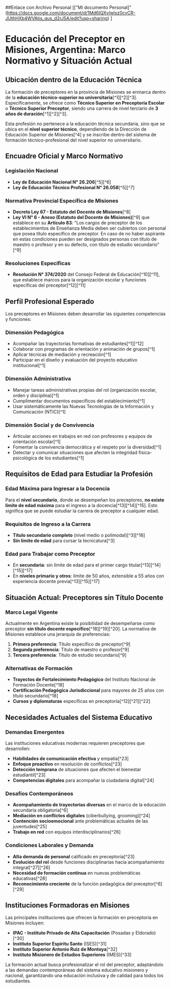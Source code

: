 ##Enlace con Archivo Personal
[["Mi documento Personal]"(https://docs.google.com/document/d/1Md6IQXvlwlsz0cvCR-JUthHXb4WVAtis_gus_d2rJ5A/edit?usp=sharing) ]


# Educación del Preceptor en Misiones, Argentina: Marco Normativo y Situación Actual

## Ubicación dentro de la Educación Técnica

La formación de preceptores en la provincia de Misiones se enmarca dentro de la **educación técnico-superior no universitaria**[^1][^2][^3]. Específicamente, se ofrece como **Técnico Superior en Preceptoría Escolar** o **Técnico Superior Preceptor**, siendo una carrera de nivel terciario de **3 años de duración**[^1][^2][^3].

Esta profesión no pertenece a la educación técnica secundaria, sino que se ubica en el **nivel superior técnico**, dependiendo de la Dirección de Educación Superior de Misiones[^4] y se inscribe dentro del sistema de formación técnico-profesional del nivel superior no universitario.

## Encuadre Oficial y Marco Normativo

### Legislación Nacional

- **Ley de Educación Nacional N° 26.206**[^5][^6]
- **Ley de Educación Técnico Profesional N° 26.058**[^5][^7]


### Normativa Provincial Específica de Misiones

- **Decreto Ley 67 - Estatuto del Docente de Misiones**[^8]
- **Ley VI N° 6 - Anexo (Estatuto del Docente de Misiones)**[^9] que establece en su **Artículo 83**: "Los cargos de preceptor de los establecimientos de Enseñanza Media deben ser cubiertos con personal que posea título específico de preceptor. En caso de no haber aspirante en estas condiciones pueden ser designados personas con título de maestro o profesor y en su defecto, con título de estudio secundario"[^9]


### Resoluciones Específicas

- **Resolución N° 374/2020** del Consejo Federal de Educación[^10][^11], que establece marcos para la organización escolar y funciones específicas del preceptor[^12][^11]


## Perfil Profesional Esperado

Los preceptores en Misiones deben desarrollar las siguientes competencias y funciones:

### Dimensión Pedagógica

- Acompañar las trayectorias formativas de estudiantes[^1][^12]
- Colaborar con programas de orientación y animación de grupos[^1]
- Aplicar técnicas de mediación y recreación[^1]
- Participar en el diseño y evaluación del proyecto educativo institucional[^1]


### Dimensión Administrativa

- Manejar tareas administrativas propias del rol (organización escolar, orden y disciplina)[^1]
- Cumplimentar documentos específicos del establecimiento[^1]
- Usar sistemáticamente las Nuevas Tecnologías de la Información y Comunicación (NTIC)[^1]


### Dimensión Social y de Convivencia

- Articular acciones en trabajos en red con profesores y equipos de orientación escolar[^1]
- Fomentar la convivencia democrática y el respeto por la diversidad[^1]
- Detectar y comunicar situaciones que afecten la integridad física-psicológica de los estudiantes[^1]


## Requisitos de Edad para Estudiar la Profesión

### Edad Máxima para Ingresar a la Docencia

Para el **nivel secundario**, donde se desempeñan los preceptores, **no existe límite de edad máxima** para el ingreso a la docencia[^13][^14][^15]. Esto significa que se puede estudiar la carrera de preceptor a cualquier edad.

### Requisitos de Ingreso a la Carrera

- **Título secundario completo** (nivel medio o polimodal)[^3][^16]
- **Sin límite de edad** para cursar la tecnicatura[^3]


### Edad para Trabajar como Preceptor

- En **secundaria**: sin límite de edad para el primer cargo titular[^13][^14][^15][^17]
- En **niveles primario y otros**: límite de 50 años, extensible a 55 años con experiencia docente previa[^13][^15][^17]


## Situación Actual: Preceptores sin Título Docente

### Marco Legal Vigente

Actualmente en Argentina existe la posibilidad de desempeñarse como preceptor **sin título docente específico**[^18][^19][^20]. La normativa de Misiones establece una jerarquía de preferencias:

1. **Primera preferencia**: Título específico de preceptor[^9]
2. **Segunda preferencia**: Título de maestro o profesor[^9]
3. **Tercera preferencia**: Título de estudio secundario[^9]

### Alternativas de Formación

- **Trayectos de Fortalecimiento Pedagógico** del Instituto Nacional de Formación Docente[^18]
- **Certificación Pedagógica Jurisdiccional** para mayores de 25 años con título secundario[^18]
- **Cursos y diplomaturas** específicas en preceptoría[^12][^21][^22]


## Necesidades Actuales del Sistema Educativo

### Demandas Emergentes

Las instituciones educativas modernas requieren preceptores que desarrollen:

- **Habilidades de comunicación efectiva** y empatía[^23]
- **Enfoque proactivo** en resolución de conflictos[^23]
- **Detección temprana** de situaciones que afecten el bienestar estudiantil[^23]
- **Competencias digitales** para acompañar la ciudadanía digital[^24]


### Desafíos Contemporáneos

- **Acompañamiento de trayectorias diversas** en el marco de la educación secundaria obligatoria[^6]
- **Mediación en conflictos digitales** (ciberbullying, grooming)[^24]
- **Contención socioemocional** ante problemáticas actuales de las juventudes[^25]
- **Trabajo en red** con equipos interdisciplinarios[^26]


### Condiciones Laborales y Demanda

- **Alta demanda de personal** calificado en preceptoría[^23]
- **Evolución del rol** desde funciones disciplinarias hacia acompañamiento integral[^27][^26]
- **Necesidad de formación continua** en nuevas problemáticas educativas[^28]
- **Reconocimiento creciente** de la función pedagógica del preceptor[^6][^29]


## Instituciones Formadoras en Misiones

Las principales instituciones que ofrecen la formación en preceptoría en Misiones incluyen:

- **IPAC - Instituto Privado de Alta Capacitación** (Posadas y Eldorado)[^30]
- **Instituto Superior Espíritu Santo** (ISES)[^31]
- **Instituto Superior Antonio Ruiz de Montoya**[^32]
- **Instituto Misionero de Estudios Superiores** (IMES)[^33]

La formación actual busca profesionalizar el rol del preceptor, adaptándolo a las demandas contemporáneas del sistema educativo misionero y nacional, garantizando una educación inclusiva y de calidad para todos los estudiantes.

